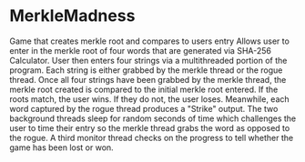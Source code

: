 # MerkleMadness
Game that creates merkle root and compares to users entry
Allows user to enter in the merkle root of four words that are generated via SHA-256 Calculator. 
User then enters four strings via a multithreaded portion of the program. 
Each string is either grabbed by the merkle thread or the rogue thread. 
Once all four strings have been grabbed by the merkle thread, the merkle root created is compared to the initial merkle root entered. 
If the roots match, the user wins. If they do not, the user loses. 
Meanwhile, each word captured by the rogue thread produces a "Strike" output. 
The two background threads sleep for random seconds of time which challenges the user to time their entry so the 
merkle thread grabs the word as opposed to the rogue. 
A third monitor thread checks on the progress to tell whether the game has been lost or won. 
